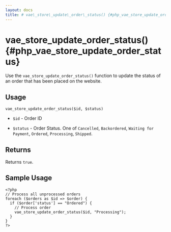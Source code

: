 ```yaml
---
layout: docs
title: # vae\_store\_update\_order\_status() {#php_vae_store_update_order_status}
---
```


# vae\_store\_update\_order\_status() {#php_vae_store_update_order_status}

Use the `vae_store_update_order_status()` function to update the status
of an order that has been placed on the website.

## Usage

`vae_store_update_order_status($id, $status)`

-   `$id` - Order ID

-   `$status` - Order Status. One of `Cancelled`, `Backordered`,
    `Waiting for Payment`, `Ordered`, `Processing`, `Shipped`.

## Returns

Returns `true`.

## Sample Usage

    <?php
    // Process all unprocessed orders
    foreach ($orders as $id => $order) {
      if ($order['status'] == "Ordered") {
        // Process order
        vae_store_update_order_status($id, "Processing");
      }
    }
    ?>
